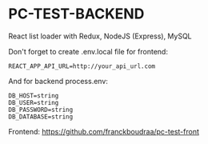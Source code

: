 # PC-TEST-BACKEND

React list loader with Redux, NodeJS (Express), MySQL

Don't forget to create .env.local file for frontend:

    REACT_APP_API_URL=http://your_api_url.com

And for backend process.env:

    DB_HOST=string
    DB_USER=string
    DB_PASSWORD=string
    DB_DATABASE=string

Frontend: https://github.com/franckboudraa/pc-test-front
